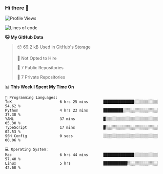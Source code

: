 ### Hi there 👋

<!--
**huayuan4396/huayuan4396** is a ✨ _special_ ✨ repository because its `README.md` (this file) appears on your GitHub profile.

Here are some ideas to get you started:

- 🔭 I’m currently working on ...
- 🌱 I’m currently learning ...
- 👯 I’m looking to collaborate on ...
- 🤔 I’m looking for help with ...
- 💬 Ask me about ...
- 📫 How to reach me: ...
- 😄 Pronouns: ...
- ⚡ Fun fact: ...
-->

<!--START_SECTION:waka-->
![Profile Views](http://img.shields.io/badge/Profile%20Views-2-blue)

![Lines of code](https://img.shields.io/badge/From%20Hello%20World%20I%27ve%20Written-253.0%20thousand%20lines%20of%20code-blue)

**🐱 My GitHub Data** 

> 📦 69.2 kB Used in GitHub's Storage 
 > 
> 🚫 Not Opted to Hire
 > 
> 📜 7 Public Repositories 
 > 
> 🔑 7 Private Repositories 
 > 
📊 **This Week I Spent My Time On** 

```text
💬 Programming Languages: 
TeX                      6 hrs 25 mins       ██████████████░░░░░░░░░░░   54.62 % 
Python                   4 hrs 23 mins       █████████░░░░░░░░░░░░░░░░   37.38 % 
YAML                     37 mins             █░░░░░░░░░░░░░░░░░░░░░░░░   05.30 % 
TypeScript               17 mins             █░░░░░░░░░░░░░░░░░░░░░░░░   02.53 % 
SSH Config               0 secs              ░░░░░░░░░░░░░░░░░░░░░░░░░   00.06 % 

💻 Operating System: 
Mac                      6 hrs 44 mins       ██████████████░░░░░░░░░░░   57.40 % 
Linux                    5 hrs               ███████████░░░░░░░░░░░░░░   42.60 % 
```


<!--END_SECTION:waka-->
